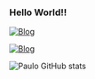 ### Hello World!! 


[![Blog](https://img.shields.io/badge/Discord-7289DA?style=for-the-badge&logo=discord&logoColor=white)](https://discordapp.com/users/857462802377474078)


[![Blog](https://img.shields.io/badge/Instagram-E4405F?style=for-the-badge&logo=instagram&logoColor=white)](https://www.instagram.com/paulo_h667/)


![Paulo GitHub stats](https://github-readme-stats.vercel.app/api?username=pauletxz&show_icons=true&theme=dark)
